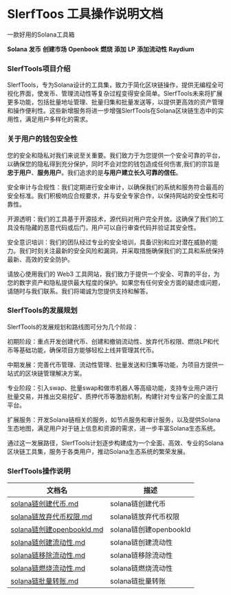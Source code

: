 # SlerfToos 工具操作说明文档

一款好用的Solana工具箱

**Solana**  **发币** **创建市场** **Openbook** **燃烧** **添加** **LP** **添加流动性** **Raydium**

### SlerfTools项目介绍

SlerfTools，专为Solana设计的工具集，致力于简化区块链操作，提供无编程全可视化界面，使发币、管理流动性等复杂过程变得安全简单。SlerfTools未来将扩展更多功能，包括批量地址管理、批量归集和批量发送等，以提供更高效的资产管理和操作便利性。这些新增服务将进一步增强SlerfTools在Solana区块链生态中的实用性，满足用户多样化的需求。 

### 关于用户的钱包安全性

您的安全和隐私对我们来说至关重要。我们致力于为您提供一个安全可靠的平台，以确保您的隐私得到充分保护，同时不会对您的钱包造成任何伤害,我们的宗旨是**忠于用户**、**服务用户**。我们追求的是**与用户建立长久可靠的信任**。

安全审计与合规性：我们定期进行安全审计，以确保我们的系统和服务符合最高的安全标准。我们积极响应合规要求，并与安全专家合作，以保持网站的安全性和可靠性。

开源透明：我们的工具基于开源技术，源代码对用户完全开放。这确保了我们的工具没有隐藏的恶意代码或后门，用户可以自行审查代码并验证其安全性。

安全意识培训：我们的团队经过专业的安全培训，具备识别和应对潜在威胁的能力。我们时刻关注最新的安全风险和漏洞，并采取措施确保我们的工具和系统保持最新、高效的安全防护。

请放心使用我们的 Web3 工具网站，我们致力于提供一个安全、可靠的平台，为您的数字资产和隐私提供最大程度的保护。如果您有任何安全方面的疑虑或问题，请随时与我们联系。我们将竭诚为您提供支持和解答。


### SlerfTools的发展规划
SlerfTools的发展规划和路线图可分为几个阶段：

初期阶段：重点开发创建代币、创建和撤销流动性、放弃代币权限、燃烧LP和代币等基础功能，确保项目方能够轻松上线并管理其代币。

中期发展：完善代币管理、流动性管理、批量发送和归集等功能，为项目方提供一站式的区块链管理解决方案。

专业阶段：引入swap、批量swap和做市机器人等高级功能，支持专业用户进行批量交易，并推出交易挖矿、质押代币等激励机制，构建针对专业客户的全面工具平台。

扩展服务：开发Solana链相关的服务，如节点服务和审计服务，以及提供Solana生态地图，满足用户对于链上信息和资源的需求，进一步丰富Solana生态系统。

通过这一发展路径，SlerfTools计划逐步构建成为一个全面、高效、专业的Solana区块链工具集，服务于各类用户，推动Solana生态系统的繁荣发展。

### SlerfTools操作说明

文档名 | 描述 
------------ | ------------
[solana链创建代币.md](./doc-cn/createToken.md)     | solana链创建代币
[solana链放弃代币权限.md](./doc-cn/revokeToken.md)   | solana链放弃代币权限
[solana链创建openbookId.md](./doc-cn/createOpenbook.md) | solana链创建openbookId
[solana链创建流动性.md](./doc-cn/addLP.md)         | solana链创建流动性
[solana链移除流动性.md](./doc-cn/remoteLP.md) | solana链移除流动性
[solana链燃烧流动性.md](./doc-cn/burnLP.md) | solana链燃烧流动性
[solana链批量转账.md](./doc-cn/batch-transfer.md) | solana链批量转账


